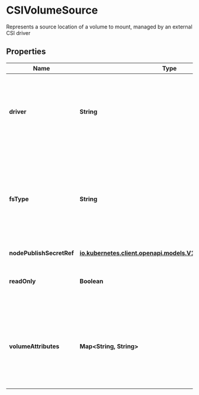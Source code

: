 

# CSIVolumeSource

Represents a source location of a volume to mount, managed by an external CSI driver

## Properties

Name | Type | Description | Notes
------------ | ------------- | ------------- | -------------
**driver** | **String** | Driver is the name of the CSI driver that handles this volume. Consult with your admin for the correct name as registered in the cluster. | 
**fsType** | **String** | Filesystem type to mount. Ex. \&quot;ext4\&quot;, \&quot;xfs\&quot;, \&quot;ntfs\&quot;. If not provided, the empty value is passed to the associated CSI driver which will determine the default filesystem to apply. |  [optional]
**nodePublishSecretRef** | [**io.kubernetes.client.openapi.models.V1LocalObjectReference**](io.kubernetes.client.openapi.models.V1LocalObjectReference.md) |  |  [optional]
**readOnly** | **Boolean** | Specifies a read-only configuration for the volume. Defaults to false (read/write). |  [optional]
**volumeAttributes** | **Map&lt;String, String&gt;** | VolumeAttributes stores driver-specific properties that are passed to the CSI driver. Consult your driver&#39;s documentation for supported values. |  [optional]



